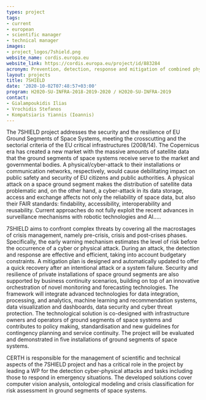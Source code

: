 ```yaml
---
types: project
tags:
- current
- european
- scientific manager
- technical manager
images:
- project_logos/7shield.png
website_name: cordis.europa.eu
website_link: https://cordis.europa.eu/project/id/883284
acronym: Prevention, detection, response and mitigation of combined physical and cyber threats to critical infrastructure in Europe
layout: projects
title: 7SHIELD
date: '2020-10-02T07:48:57+03:00'
program: H2020-SU-INFRA-2018-2019-2020 / H2020-SU-INFRA-2019
contact:
- Gialampoukidis Ilias
- Vrochidis Stefanos
- Kompatsiaris Yiannis (Ioannis)
---
```

<p>
The 7SHIELD project addresses the security and the resilience of EU Ground Segments of Space Systems, meeting the crosscutting and the sectorial criteria of the EU critical infrastructures (2008/14). The Copernicus era has created a new market with the massive amounts of satellite data that the ground segments of space systems receive serve to the market and governmental bodies. A physical/cyber-attack to their installations or communication networks, respectively, would cause debilitating impact on public safety and security of EU citizens and public authorities. A physical attack on a space ground segment makes the distribution of satellite data problematic and, on the other hand, a cyber-attack in its data storage, access and exchange affects not only the reliability of space data, but also their FAIR standards: findability, accessibility, interoperability and reusability. Current approaches do not fully exploit the recent advances in surveillance mechanisms with robotic technologies and AI.....
</p>
<p>
7SHIELD aims to confront complex threats by covering all the macrostages of crisis management, namely pre-crisis, crisis and post-crises phases. Specifically, the early warning mechanism estimates the level of risk before the occurrence of a cyber or physical attack. During an attack, the detection and response are effective and efficient, taking into account budgetary constraints. A mitigation plan is designed and automatically updated to offer a quick recovery after an intentional attack or a system failure. Security and resilience of private installations of space ground segments are also supported by business continuity scenarios, building on top of an innovative orchestration of novel monitoring and forecasting technologies. The framework will integrate advanced technologies for data integration, processing, and analytics, machine learning and recommendation systems, data visualization and dashboards, data security and cyber threat protection. The technological solution is co-designed with infrastructure owners and operators of ground segments of space systems and contributes to policy making, standardisation and new guidelines for contingency planning and service continuity. The project will be evaluated and demonstrated in five installations of ground segments of space systems.
</p>
<p>
CERTH is responsible for the management of scientific and technical aspects of the 7SHIELD project and has a critical role in the project by leading a WP for the detection cyber-physical attacks and tasks including those to respond in emergency situations. The developed solutions cover computer vision analysis, ontological modeling and crisis classification for risk assessment in ground segments of space systems.
</p>
